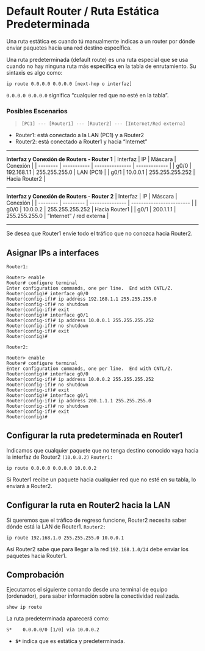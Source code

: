 # Default Router / Ruta Estática Predeterminada

Una ruta estática es cuando tú manualmente indicas a un router por dónde enviar paquetes hacia una red destino específica.

Una ruta predeterminada (default route) es una ruta especial que se usa cuando no hay ninguna ruta más específica en la tabla de enrutamiento.
Su sintaxis es algo como:
```
ip route 0.0.0.0 0.0.0.0 [next-hop o interfaz]
```
`0.0.0.0 0.0.0.0` significa “cualquier red que no esté en la tabla”.

### Posibles Escenarios

> `[PC1] --- [Router1] --- [Router2] --- [Internet/Red externa]`
- Router1: está conectado a la LAN (PC1) y a Router2
- Router2: está conectado a Router1 y hacia “Internet”

--- 

**Interfaz y Conexión de Routers - Router 1**
| Interfaz | IP          | Máscara         | Conexión      |
| -------- | ----------- | --------------- | ------------- |
| g0/0     | 192.168.1.1 | 255.255.255.0   | LAN (PC1)     |
| g0/1     | 10.0.0.1    | 255.255.255.252 | Hacia Router2 |

--- 

**Interfaz y Conexión de Routers - Router 2**
| Interfaz | IP        | Máscara         | Conexión                 |
| -------- | --------- | --------------- | ------------------------ |
| g0/0     | 10.0.0.2  | 255.255.255.252 | Hacia Router1            |
| g0/1     | 200.1.1.1 | 255.255.255.0   | “Internet” / red externa |

--- 
Se desea que Router1 envíe todo el tráfico que no conozca hacia Router2.


## Asignar IPs a interfaces
`Router1:`
```
Router> enable
Router# configure terminal
Enter configuration commands, one per line.  End with CNTL/Z.
Router(config)# interface g0/0
Router(config-if)# ip address 192.168.1.1 255.255.255.0
Router(config-if)# no shutdown
Router(config-if)# exit
Router(config)# interface g0/1
Router(config-if)# ip address 10.0.0.1 255.255.255.252
Router(config-if)# no shutdown
Router(config-if)# exit
Router(config)#
```
`Router2:`
```
Router> enable
Router# configure terminal
Enter configuration commands, one per line.  End with CNTL/Z.
Router(config)# interface g0/0
Router(config-if)# ip address 10.0.0.2 255.255.255.252
Router(config-if)# no shutdown
Router(config-if)# exit
Router(config)# interface g0/1
Router(config-if)# ip address 200.1.1.1 255.255.255.0
Router(config-if)# no shutdown
Router(config-if)# exit
Router(config)#
```
## Configurar la ruta predeterminada en Router1
Indicamos que cualquier paquete que no tenga destino conocido vaya hacia la interfaz de Router2 `(10.0.0.2)`
`Router1:`
```
ip route 0.0.0.0 0.0.0.0 10.0.0.2
```
Si Router1 recibe un paquete hacia cualquier red que no esté en su tabla, lo enviará a Router2.

## Configurar la ruta en Router2 hacia la LAN
Si queremos que el tráfico de regreso funcione, Router2 necesita saber dónde está la LAN de Router1.
`Router2:`
```
ip route 192.168.1.0 255.255.255.0 10.0.0.1
```
Así Router2 sabe que para llegar a la red `192.168.1.0/24` debe enviar los paquetes hacia Router1.

## Comprobación
Ejecutamos el siguiente comando desde una terminal de equipo (ordenador), para saber información sobre la conectividad realizada.
```
show ip route
```
La ruta predeterminada aparecerá como:
```
S*    0.0.0.0/0 [1/0] via 10.0.0.2
```
- **`S*`** indica que es estática y predeterminada.